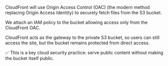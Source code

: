 CloudFront will use Origin Access Control (OAC) (the modern method replacing Origin Access Identity) to securely fetch files from the S3 bucket.

We attach an IAM policy to the bucket allowing access only from the CloudFront OAC.

CloudFront acts as the gateway to the private S3 bucket, so users can still access the site, but the bucket remains protected from direct access.

✅ This is a key cloud security practice: serve public content without making the bucket itself public.
